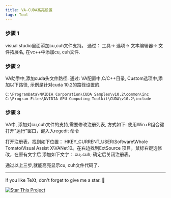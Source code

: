 ```yaml
---
title: VA-CUDA高亮设置
tags: Tool
---
```



###  步骤 1 
visual studio里面添加cu,cuh文件支持。 通过： 工具-> 选项-> 文本编辑器-> 文件拓展名, 在vc++中添加cu, cuh文件.

###  步骤 2 
VA助手中,添加cuda头文件路径. 通过:  VA配置中,C/C++目录, Custom选项中,添加以下路径, 示例是针对cuda 10.2的路径设置的.
```
C:\ProgramData\NVIDIA Corporation\CUDA Samples\v10.2\common\inc
C:\Program Files\NVIDIA GPU Computing Toolkit\CUDA\v10.2\include
```

### 步骤 3

VA中, 添加对cu,cuh文件的支持,需要修改注册列表, 方式如下:
使用Win+R组合键打开"运行"窗口，键入入regedit 命令

打开注册表，找到如下位置： HKEY_CURRENT_USER\Software\Whole Tomato\Visual Assist X\VANet10。在右边找到ExtSource 项目，鼠标右键选修改，在原有文字后 添加如下文字：.cu;.cuh; 确定后关闭注册表。

通过以上三步,就能高亮显示cu, cuh文件代码了.

<!--more-->

---

If you like TeXt, don't forget to give me a star. :star2:

[![Star This Project](https://img.shields.io/github/stars/kitian616/jekyll-TeXt-theme.svg?label=Stars&style=social)](https://github.com/fwzhuang/fwzhuang.github.io)